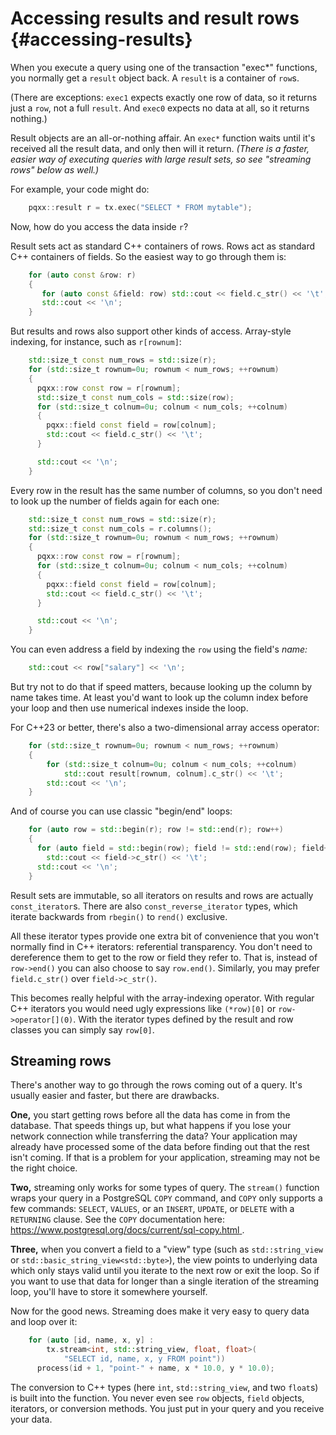 Accessing results and result rows                   {#accessing-results}
=================================

When you execute a query using one of the transaction "exec*" functions, you
normally get a `result` object back.  A `result` is a container of `row`s.

(There are exceptions: `exec1` expects exactly one row of data, so it returns
just a `row`, not a full `result`.  And `exec0` expects no data at all, so it
returns nothing.)

Result objects are an all-or-nothing affair.  An `exec*` function waits until
it's received all the result data, and only then will it return.  _(There is a
faster, easier way of executing queries with large result sets, so see
"streaming rows" below as well.)_

For example, your code might do:

```cxx
    pqxx::result r = tx.exec("SELECT * FROM mytable");
```

Now, how do you access the data inside `r`?

Result sets act as standard C++ containers of rows.  Rows act as standard
C++ containers of fields.  So the easiest way to go through them is:

```cxx
    for (auto const &row: r)
    {
       for (auto const &field: row) std::cout << field.c_str() << '\t';
       std::cout << '\n';
    }
```

But results and rows also support other kinds of access.  Array-style
indexing, for instance, such as `r[rownum]`:

```cxx
    std::size_t const num_rows = std::size(r);
    for (std::size_t rownum=0u; rownum < num_rows; ++rownum)
    {
      pqxx::row const row = r[rownum];
      std::size_t const num_cols = std::size(row);
      for (std::size_t colnum=0u; colnum < num_cols; ++colnum)
      {
        pqxx::field const field = row[colnum];
        std::cout << field.c_str() << '\t';
      }

      std::cout << '\n';
    }
```

Every row in the result has the same number of columns, so you don't need to
look up the number of fields again for each one:

```cxx
    std::size_t const num_rows = std::size(r);
    std::size_t const num_cols = r.columns();
    for (std::size_t rownum=0u; rownum < num_rows; ++rownum)
    {
      pqxx::row const row = r[rownum];
      for (std::size_t colnum=0u; colnum < num_cols; ++colnum)
      {
        pqxx::field const field = row[colnum];
        std::cout << field.c_str() << '\t';
      }

      std::cout << '\n';
    }
```

You can even address a field by indexing the `row` using the field's _name:_

```cxx
    std::cout << row["salary"] << '\n';
```

But try not to do that if speed matters, because looking up the column by name
takes time.  At least you'd want to look up the column index before your loop
and then use numerical indexes inside the loop.

For C++23 or better, there's also a two-dimensional array access operator:

```cxx
    for (std::size_t rownum=0u; rownum < num_rows; ++rownum)
    {
        for (std::size_t colnum=0u; colnum < num_cols; ++colnum)
            std::cout result[rownum, colnum].c_str() << '\t';
        std::cout << '\n';
    }
```

And of course you can use classic "begin/end" loops:

```cxx
    for (auto row = std::begin(r); row != std::end(r); row++)
    {
      for (auto field = std::begin(row); field != std::end(row); field++)
        std::cout << field->c_str() << '\t';
      std::cout << '\n';
    }
```

Result sets are immutable, so all iterators on results and rows are actually
`const_iterator`s.  There are also `const_reverse_iterator` types, which
iterate backwards from `rbegin()` to `rend()` exclusive.

All these iterator types provide one extra bit of convenience that you won't
normally find in C++ iterators: referential transparency.  You don't need to
dereference them to get to the row or field they refer to.  That is, instead
of `row->end()` you can also choose to say `row.end()`.  Similarly, you
may prefer `field.c_str()` over `field->c_str()`.

This becomes really helpful with the array-indexing operator.  With regular
C++ iterators you would need ugly expressions like `(*row)[0]` or
`row->operator[](0)`.  With the iterator types defined by the result and
row classes you can simply say `row[0]`.


Streaming rows
--------------

There's another way to go through the rows coming out of a query.  It's
usually easier and faster, but there are drawbacks.

**One,** you start getting rows before all the data has come in from the
database.  That speeds things up, but what happens if you lose your network
connection while transferring the data?  Your application may already have
processed some of the data before finding out that the rest isn't coming.  If
that is a problem for your application, streaming may not be the right choice.

**Two,** streaming only works for some types of query.  The `stream()` function
wraps your query in a PostgreSQL `COPY` command, and `COPY` only supports a few
commands: `SELECT`, `VALUES`, or an `INSERT`, `UPDATE`, or `DELETE` with a
`RETURNING` clause.  See the `COPY` documentation here:
[
    https://www.postgresql.org/docs/current/sql-copy.html
](https://www.postgresql.org/docs/current/sql-copy.html).

**Three,** when you convert a field to a "view" type (such as
`std::string_view` or `std::basic_string_view<std::byte>`), the view points to
underlying data which only stays valid until you iterate to the next row or
exit the loop.  So if you want to use that data for longer than a single
iteration of the streaming loop, you'll have to store it somewhere yourself.

Now for the good news.  Streaming does make it very easy to query data and loop
over it:

```cxx
    for (auto [id, name, x, y] :
        tx.stream<int, std::string_view, float, float>(
            "SELECT id, name, x, y FROM point"))
      process(id + 1, "point-" + name, x * 10.0, y * 10.0);
```

The conversion to C++ types (here `int`, `std::string_view`, and two `float`s)
is built into the function.  You never even see `row` objects, `field` objects,
iterators, or conversion methods.  You just put in your query and you receive
your data.
